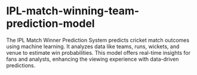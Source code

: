 # IPL-match-winning-team-prediction-model
The IPL Match Winner Prediction System predicts cricket match outcomes using machine learning. It analyzes data like teams, runs, wickets, and venue to estimate win probabilities. This model offers real-time insights for fans and analysts, enhancing the viewing experience with data-driven predictions.

